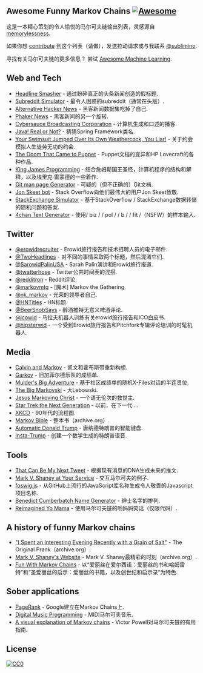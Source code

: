 <div class="github-widget" data-repo="sublimino/awesome-funny-markov"></div>

## Awesome Funny Markov Chains [![Awesome](https://cdn.rawgit.com/sindresorhus/awesome/d7305f38d29fed78fa85652e3a63e154dd8e8829/media/badge.svg)](https://github.com/sindresorhus/awesome)

这是一本精心策划的令人愉悦的马尔可夫链输出列表，灵感源自 [memorylessness](https://en.wikipedia.org/wiki/Memorylessness).

如果你想 [contribute](https://github.com/sublimino/awesome-funny-markov/blob/master/contributing.md) 到这个列表（请做），发送拉动请求或与我联系 [@sublimino](https://twitter.com/sublimino). 

 寻找有关马尔可夫链的更多信息？  尝试 [Awesome Machine Learning](https://github.com/josephmisiti/awesome-machine-learning).





## Web and Tech

- [Headline Smasher](http://www.headlinesmasher.com/best/all) - 通过粉碎真正的头条新闻创造的假标题.
- [Subreddit Simulator](https://www.reddit.com/r/subredditsimulator) - 最令人困惑的subreddit（通常在头版）.
- [Alternative Hacker News](https://news.ycombniator.com/) - 黑客新闻数据集吃掉了自己.
- [Phaker News](http://lou.wtf/phaker-news/) - 黑客新闻的另一个旋转.
- [Cybersauce Broadcasting Corporation](http://www.x11r5.com/radio/) - 计算机生成和口述的播客.
- [Java! Real or Not?](http://java.metagno.me/) - 猜猜Spring Framework类名.
- [Your Swimsuit Jumped Over Its Own Weathercock, You Liar!](http://patchworkdollgames.com/yourswimsuit/) - 关于约会模拟人生徒劳无功的约会.
- [The Doom That Came to Puppet](http://thedoomthatcametopuppet.tumblr.com/) -  Puppet文档的变异和HP Lovecraft的各种作品.
- [King James Programming](http://kingjamesprogramming.tumblr.com/) - 结合詹姆斯国王圣经，计算机程序的结构和解释，以及埃里克·雷蒙德的一些着作.
- [Git man page Generator](http://git-man-page-generator.lokaltog.net/) - 可疑的（但不正确的）Git文档.
- [Jon Skeet bot](https://stackoverflow.blog/2018/01/15/thanks-million-jon-skeet/) -  Stack Overflow向他们最伟大的用户Jon Skeet致敬.
- [StackExchange Simulator](https://se-simulator.lw1.at/) - 基于StackOverflow / StackExchange数据转储的随机问题和答案.
- [4chan Text Generator](https://github.com/02sh/4chanMarkovText) - 使用/ biz / / pol / / b / / fit /（NSFW）的样本输入.

## Twitter

- [@erowidrecruiter](https://twitter.com/erowidrecruiter) -  Erowid旅行报告和技术招聘人员的电子邮件.
- [@TwoHeadlines](https://twitter.com/TwoHeadlines) - 对不同的事情采取两个标题，然后混淆它们.
- [@SarowidPalinUSA](https://twitter.com/SarowidPalinUSA) -  Sarah Palin演讲和Erowid旅行报道.
- [@twatterhose](https://twitter.com/twatterhose) -  Twitter公共时间表的混搭.
- [@redditron](https://twitter.com/redditron) -  Reddit评论.
- [@markovmtg](https://twitter.com/markovmtg) -  [魔术] Markov the Gathering.
- [@nk_markov](https://twitter.com/nk_markov) - 光荣的领导者自己.
- [@HNTitles](https://twitter.com/HNTitles) -  HN标题.
- [@BeerSnobSays](https://twitter.com/BeerSnobSays) - 醉酒推特无意义啤酒评论.
- [@icowid](https://twitter.com/icowid) - 马拉夫机器人训练有关erowid旅行报告和ICO白皮书.
- [@hipsterwid](https://twitter.com/hipsterwid) - 一个受到Erowid旅行报告和Pitchfork专辑评论培训的时髦机器人.


## Media

- [Calvin and Markov](http://joshmillard.com/markov/calvin/) - 凯文和霍布斯带重新构想.
- [Garkov](http://joshmillard.com/garkov/) - 旧加菲尔德乐队的成绩单.
- [Mulder's Big Adventure](http://muldersbigadventure.com/markov/) - 基于社区成绩单的随机X-Files对话的半连贯位.
- [The Big Markovski](http://joshmillard.com/markov/lebowski/) - 大Lebowski.
- [Jesus Markoving Christ](http://joshmillard.com/markov/christ/) - 一个语无伦次的救世主.
- [Star Trek the Next Generation](http://joshmillard.com/markov/sttng/) - 以前，在下一代....
- [XKCD](https://xkcd.com/210/) -  90年代的流程图.
- [Markov Bible](https://web.archive.org/web/20081224025955/http://www.markovbible.com/) - 整本书（archive.org）.
- [Automatic Donald Trump](https://filiph.github.io/markov/) - 唐纳德特朗普的智能键盘.
- [Insta-Trump](http://trump.frost.works/) - 创建一个数学生成的特朗普语音.


## Tools

- [That Can Be My Next Tweet](http://yes.thatcan.be/my/next/tweet/) - 根据现有消息的DNA生成未来的推文.
- [Mark V. Shaney at Your Service](http://www.yisongyue.com/shaney/) - 交互马尔可夫的例子.
- [foswig.js](http://mrsharpoblunto.github.io/foswig.js/) - 从GitHub上流行的JavaScript库名称生成令人敬畏的Javascript项目名称.
- [Benedict Cumberbatch Name Generator](http://benedictcumberbatchgenerator.tumblr.com/) - 绅士名字的排列.
- [Reimagined Yo Mama](https://github.com/Trshant/reimagined-yomama) - 使用马尔可夫链的哟妈妈笑话（仅限代码）.

## A history of funny Markov chains

- ["I Spent an Interesting Evening Recently with a Grain of Salt"](https://web.archive.org/web/20011101013348/http://www.sincity.com/penn-n-teller/pcc/shaney.html) -  The Original Prank（archive.org）.
- [Mark V. Shaney's Website](https://web.archive.org/web/19970418070034/http://softway.com.au/people/mvs/) -  Mark V. Shaney最精彩的时刻（archive.org）.
- [Fun With Markov Chains](http://www.eblong.com/zarf/markov/) - 以“爱丽丝在爱尔西诺：爱丽丝的书和哈姆雷特”和“圣爱丽丝的启示：爱丽丝的书籍，以及创世纪和启示录”为特色.


## Sober applications

- [PageRank](https://en.wikipedia.org/wiki/PageRank?oldformat=true#Damping_factor) -  Google建立在Markov Chains上.
- [Digital Music Programming](http://peabody.sapp.org/class/dmp2/lab/markov1/) -  MIDI马尔可夫音乐.
- [A visual explanation of Markov chains](http://setosa.io/blog/2014/07/26/markov-chains/) -  Victor Powell对马尔可夫链的有用指南.


## License

[![CC0](http://mirrors.creativecommons.org/presskit/buttons/88x31/svg/cc-zero.svg)](https://creativecommons.org/publicdomain/zero/1.0/)
